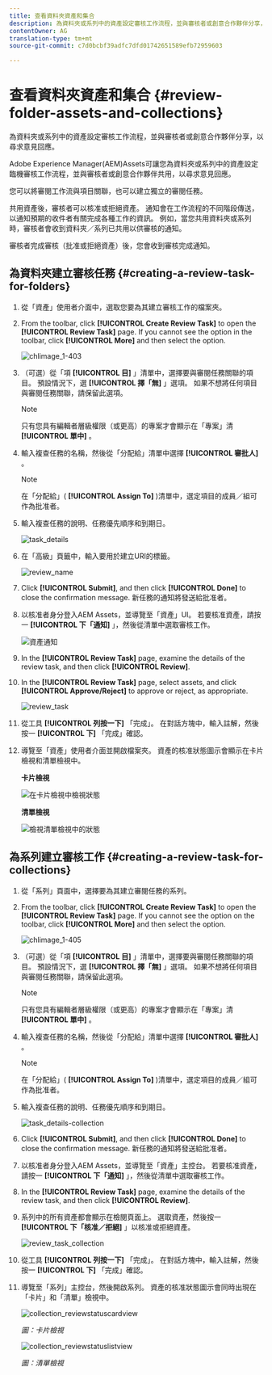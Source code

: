 ```yaml
---
title: 查看資料夾資產和集合
description: 為資料夾或系列中的資產設定審核工作流程，並與審核者或創意合作夥伴分享，以尋求意見回應。
contentOwner: AG
translation-type: tm+mt
source-git-commit: c7d0bcbf39adfc7dfd01742651589efb72959603

---
```



# 查看資料夾資產和集合 {#review-folder-assets-and-collections}

為資料夾或系列中的資產設定審核工作流程，並與審核者或創意合作夥伴分享，以尋求意見回應。

Adobe Experience Manager(AEM)Assets可讓您為資料夾或系列中的資產設定臨機審核工作流程，並與審核者或創意合作夥伴共用，以尋求意見回應。

您可以將審閱工作流與項目關聯，也可以建立獨立的審閱任務。

共用資產後，審核者可以核准或拒絕資產。 通知會在工作流程的不同階段傳送，以通知預期的收件者有關完成各種工作的資訊。 例如，當您共用資料夾或系列時，審核者會收到資料夾／系列已共用以供審核的通知。

審核者完成審核（批准或拒絕資產）後，您會收到審核完成通知。

## 為資料夾建立審核任務 {#creating-a-review-task-for-folders}

1. 從「資產」使用者介面中，選取您要為其建立審核工作的檔案夾。
1. From the toolbar, click **[!UICONTROL Create Review Task]** to open the **[!UICONTROL Review Task]** page. If you cannot see the option in the toolbar, click **[!UICONTROL More]** and then select the option.

   ![chlimage_1-403](assets/chlimage_1-403.png)

1. （可選）從「項 **[!UICONTROL 目]** 」清單中，選擇要與審閱任務關聯的項目。 預設情況下，選 **[!UICONTROL 擇「無]** 」選項。 如果不想將任何項目與審閱任務關聯，請保留此選項。

   >[!NOTE]
   >
   >只有您具有編輯者層級權限（或更高）的專案才會顯示在「專案」清 **[!UICONTROL 單中]** 。

1. 輸入複查任務的名稱，然後從「分配給」清單中選擇 **[!UICONTROL 審批人]** 。

   >[!NOTE]
   >
   >在「分配給」( **[!UICONTROL Assign To]** )清單中，選定項目的成員／組可作為批准者。

1. 輸入複查任務的說明、任務優先順序和到期日。

   ![task_details](assets/task_details.png)

1. 在「高級」頁籤中，輸入要用於建立URI的標籤。

   ![review_name](assets/review_name.png)

1. Click **[!UICONTROL Submit]**, and then click **[!UICONTROL Done]** to close the confirmation message. 新任務的通知將發送給批准者。
1. 以核准者身分登入AEM Assets，並導覽至「資產」UI。 若要核准資產，請按一 **[!UICONTROL 下「通知]** 」，然後從清單中選取審核工作。

   ![資產通知](assets/aemAssetsNotification.png)

1. In the **[!UICONTROL Review Task]** page, examine the details of the review task, and then click **[!UICONTROL Review]**.
1. In the **[!UICONTROL Review Task]** page, select assets, and click **[!UICONTROL Approve/Reject]** to approve or reject, as appropriate.

   ![review_task](assets/review_task.png)

1. 從工具 **[!UICONTROL 列按一下]** 「完成」。 在對話方塊中，輸入註解，然後按一 **[!UICONTROL 下]** 「完成」確認。
1. 導覽至「資產」使用者介面並開啟檔案夾。 資產的核准狀態圖示會顯示在卡片檢視和清單檢視中。

   **卡片檢視**

   ![在卡片檢視中檢視狀態](assets/chlimage_1-404.png)

   **清單檢視**

   ![檢視清單檢視中的狀態](assets/review_status_listview.png)

## 為系列建立審核工作 {#creating-a-review-task-for-collections}

1. 從「系列」頁面中，選擇要為其建立審閱任務的系列。
1. From the toolbar, click **[!UICONTROL Create Review Task]** to open the **[!UICONTROL Review Task]** page. If you cannot see the option on the toolbar, click **[!UICONTROL More]** and then select the option.

   ![chlimage_1-405](assets/chlimage_1-405.png)

1. （可選）從「項 **[!UICONTROL 目]** 」清單中，選擇要與審閱任務關聯的項目。 預設情況下，選 **[!UICONTROL 擇「無]** 」選項。 如果不想將任何項目與審閱任務關聯，請保留此選項。

   >[!NOTE]
   >
   >只有您具有編輯者層級權限（或更高）的專案才會顯示在「專案」清 **[!UICONTROL 單中]** 。

1. 輸入複查任務的名稱，然後從「分配給」清單中選擇 **[!UICONTROL 審批人]** 。

   >[!NOTE]
   >
   >在「分配給」( **[!UICONTROL Assign To]** )清單中，選定項目的成員／組可作為批准者。

1. 輸入複查任務的說明、任務優先順序和到期日。

   ![task_details-collection](assets/task_details-collection.png)

1. Click **[!UICONTROL Submit]**, and then click **[!UICONTROL Done]** to close the confirmation message. 新任務的通知將發送給批准者。
1. 以核准者身分登入AEM Assets，並導覽至「資產」主控台。 若要核准資產，請按一 **[!UICONTROL 下「通知]** 」，然後從清單中選取審核工作。
1. In the **[!UICONTROL Review Task]** page, examine the details of the review task, and then click **[!UICONTROL Review]**.
1. 系列中的所有資產都會顯示在檢閱頁面上。 選取資產，然後按一 **[!UICONTROL 下「核准／拒絕]** 」以核准或拒絕資產。

   ![review_task_collection](assets/review_task_collection.png)

1. 從工具 **[!UICONTROL 列按一下]** 「完成」。 在對話方塊中，輸入註解，然後按一 **[!UICONTROL 下]** 「完成」確認。
1. 導覽至「系列」主控台，然後開啟系列。 資產的核准狀態圖示會同時出現在「卡片」和「清單」檢視中。

   ![collection_reviewstatuscardview](assets/collection_reviewstatuscardview.png)

   *圖：卡片檢視*

   ![collection_reviewstatuslistview](assets/collection_reviewstatuslistview.png)

   *圖：清單檢視*

